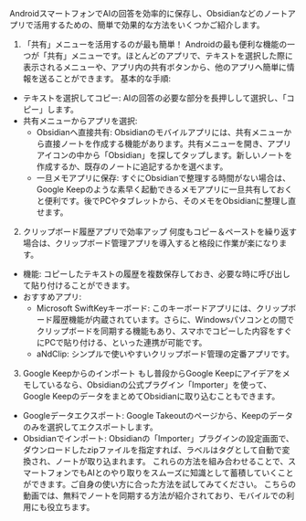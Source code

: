 AndroidスマートフォンでAIの回答を効率的に保存し、Obsidianなどのノートアプリで活用するための、簡単で効果的な方法をいくつかご紹介します。
1. 「共有」メニューを活用するのが最も簡単！
Androidの最も便利な機能の一つが「共有」メニューです。ほとんどのアプリで、テキストを選択した際に表示されるメニューや、アプリ内の共有ボタンから、他のアプリへ簡単に情報を送ることができます。
基本的な手順:
 * テキストを選択してコピー: AIの回答の必要な部分を長押しして選択し、「コピー」します。
 * 共有メニューからアプリを選択:
   * Obsidianへ直接共有: Obsidianのモバイルアプリには、共有メニューから直接ノートを作成する機能があります。共有メニューを開き、アプリアイコンの中から「Obsidian」を探してタップします。新しいノートを作成するか、既存のノートに追記するかを選べます。
   * 一旦メモアプリに保存: すぐにObsidianで整理する時間がない場合は、Google Keepのような素早く起動できるメモアプリに一旦共有しておくと便利です。後でPCやタブレットから、そのメモをObsidianに整理し直せます。
2. クリップボード履歴アプリで効率アップ
何度もコピー＆ペーストを繰り返す場合は、クリップボード管理アプリを導入すると格段に作業が楽になります。
 * 機能: コピーしたテキストの履歴を複数保存しておき、必要な時に呼び出して貼り付けることができます。
 * おすすめアプリ:
   * Microsoft SwiftKeyキーボード: このキーボードアプリには、クリップボード履歴機能が内蔵されています。さらに、Windowsパソコンとの間でクリップボードを同期する機能もあり、スマホでコピーした内容をすぐにPCで貼り付ける、といった連携が可能です。
   * aNdClip: シンプルで使いやすいクリップボード管理の定番アプリです。
3. Google Keepからのインポート
もし普段からGoogle Keepにアイデアをメモしているなら、Obsidianの公式プラグイン「Importer」を使って、Google KeepのデータをまとめてObsidianに取り込むこともできます。
 * Googleデータエクスポート: Google Takeoutのページから、Keepのデータのみを選択してエクスポートします。
 * Obsidianでインポート: Obsidianの「Importer」プラグインの設定画面で、ダウンロードしたzipファイルを指定すれば、ラベルはタグとして自動で変換され、ノートが取り込まれます。
これらの方法を組み合わせることで、スマートフォンでもAIとのやり取りをスムーズに知識として蓄積していくことができます。ご自身の使い方に合った方法を試してみてください。
こちらの動画では、無料でノートを同期する方法が紹介されており、モバイルでの利用にも役立ちます。

